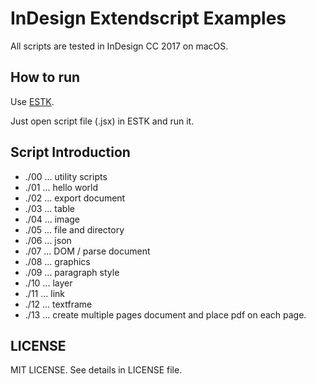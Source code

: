 
# InDesign Extendscript Examples

All scripts are tested in InDesign CC 2017 on macOS.


## How to run

Use [ESTK](https://www.adobe.com/products/extendscript-toolkit.html).

Just open script file (.jsx) in ESTK and run it.


## Script Introduction

- ./00 ... utility scripts
- ./01 ... hello world
- ./02 ... export document
- ./03 ... table
- ./04 ... image
- ./05 ... file and directory 
- ./06 ... json
- ./07 ... DOM / parse document
- ./08 ... graphics
- ./09 ... paragraph style
- ./10 ... layer
- ./11 ... link
- ./12 ... textframe
- ./13 ... create multiple pages document and place pdf on each page.


## LICENSE

MIT LICENSE.
See details in LICENSE file.

